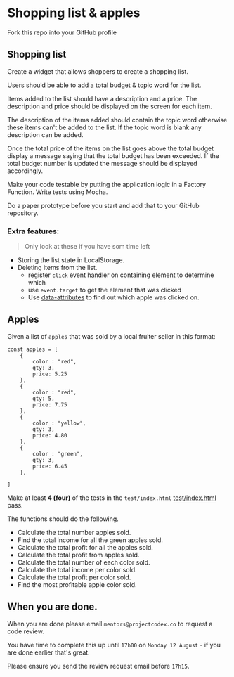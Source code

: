 # Shopping list & apples

Fork this repo into your GitHub profile

## Shopping list

Create a widget that allows shoppers to create a shopping list.

Users should be able to add a total budget & topic word for the list.

Items added to the list should have a description and a price. The description and price should be displayed on the screen for each item.

The description of the items added should contain the topic word otherwise these items can't be added to the list. If the topic word is blank any description can be added. 

Once the total price of the items on the list goes above the total budget display a message saying that the total budget has been exceeded. If the total budget number is updated the message should be displayed accordingly.

Make your code testable by putting the application logic in a Factory Function. Write tests using Mocha.

Do a paper prototype before you start and add that to your GitHub repository.

### Extra features:

> Only look at these if you have som time left

* Storing the list state in LocalStorage.
* Deleting items from the list.
	* register `click` event handler on containing element to determine which
	* use `event.target` to get the element that was clicked
	* Use [data-attributes](https://developer.mozilla.org/en-US/docs/Learn/HTML/Howto/Use_data_attributes) to find out which apple was clicked on.

## Apples

Given a list of `apples` that was sold by a local fruiter seller in this format:

```
const apples = [
	{
		color : "red",
		qty: 3,
		price: 5.25
	},
	{
		color : "red",
		qty: 5,
		price: 7.75
	},
	{
		color : "yellow",
		qty: 3,
		price: 4.80
	},
	{
		color : "green",
		qty: 3,
		price: 6.45
	},

]
```

Make at least **4 (four)** of the tests in the `test/index.html` [test/index.html](test/index.html)  pass.

The functions should do the following.

* Calculate the total number apples sold.
* Find the total income for all the green apples sold.
* Calculate the total profit for all the apples sold.
* Calculate the total profit from apples sold.
* Calculate the total number of each color sold.
* Calculate the total income per color sold.
* Calculate the total profit per color sold.
* Find the most profitable apple color sold.

## When you are done.

When you are done please email `mentors@projectcodex.co` to request a code review.

You have time to complete this up until `17h00` on `Monday 12 August` - if you are done earlier that's great.

Please ensure you send the review request email before `17h15`.
